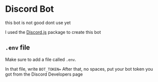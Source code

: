 # Discord Bot
this bot is not good dont use yet

I used the [Discord.js](https://discord.js.org) package to create this bot

## `.env` file

Make sure to add a file called `.env`. 

In that file, write `BOT_TOKEN=` After that, no spaces, put your bot token you got from the Discord Developers page
